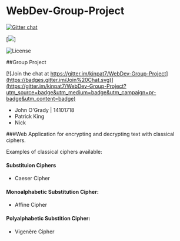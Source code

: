 # WebDev-Group-Project

[![Gitter chat](https://img.shields.io/badge/gitter-join--chat-blue.svg)](https://gitter.im/kinpat7/WebDev-Group-Project)

[![](http://forthebadge.com/images/badges/uses-html.svg)]

![License](https://img.shields.io/github/license/mashape/apistatus.svg)

##Group Project

[![Join the chat at https://gitter.im/kinpat7/WebDev-Group-Project](https://badges.gitter.im/Join%20Chat.svg)](https://gitter.im/kinpat7/WebDev-Group-Project?utm_source=badge&utm_medium=badge&utm_campaign=pr-badge&utm_content=badge)



- John O'Grady | 14101718
- Patrick King
- Nick

###Web Application for encrypting and decrypting text with classical ciphers.

Examples of classical ciphers available:

#### Substituion Ciphers
- Caeser Cipher

#### Monoalphabetic Substitution Cipher:
- Affine Cipher

#### Polyalphabetic Substition Cipher:
- Vigenère Cipher

